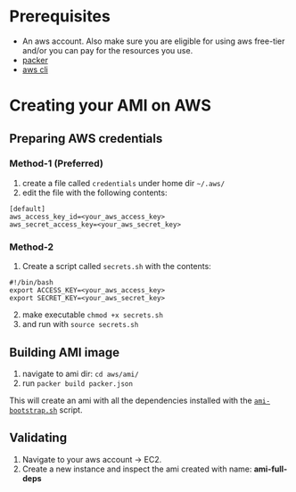 # Prerequisites
- An aws account. Also make sure you are eligible for using aws free-tier and/or you can pay for the resources you use.
- [packer](https://www.packer.io/)
- [aws cli](https://aws.amazon.com/cli/) 

# Creating your AMI on AWS

## Preparing AWS credentials

### Method-1 (Preferred)
1. create a file called `credentials` under home dir `~/.aws/`
2. edit the file with the following contents:
```
[default]
aws_access_key_id=<your_aws_access_key>
aws_secret_access_key=<your_aws_secret_key>
```

### Method-2
1. Create a script called `secrets.sh` with the contents:
```
#!/bin/bash
export ACCESS_KEY=<your_aws_access_key>
export SECRET_KEY=<your_aws_secret_key>
```
2. make executable `chmod +x secrets.sh` 
3. and run with `source secrets.sh`

## Building AMI image
1. navigate to ami dir: `cd aws/ami/`
2. run `packer build packer.json`
   
This will create an ami with all the dependencies installed with the [`ami-bootstrap.sh`](ami-bootstrap.sh) script.

## Validating
1. Navigate to your aws account -> EC2.
2. Create a new instance and inspect the ami created with name: **ami-full-deps**

